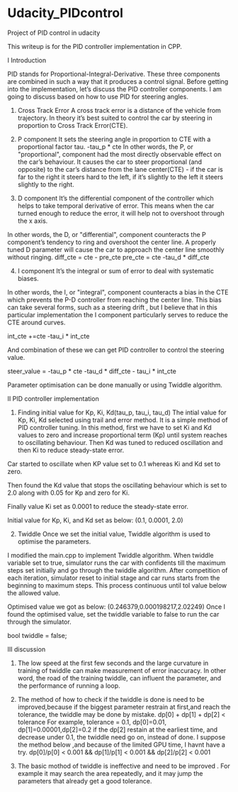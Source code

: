 # Udacity_PIDcontrol
Project of PID control in udacity

This writeup is for the PID controller implementation in CPP.

Ⅰ Introduction

PID stands for Proportional-Integral-Derivative. These three components are combined in such a way that it produces a control signal. Before getting into the implementation, let’s discuss the PID controller components. I am going to discuss based on how to use PID for steering angles.

1. Cross Track Error
A cross track error is a distance of the vehicle from trajectory. In theory it’s best suited to control the car by steering in proportion to Cross Track Error(CTE).

2. P component
It sets the steering angle in proportion to CTE with a proportional factor tau.
-tau_p * cte
In other words, the P, or "proportional", component had the most directly observable effect on the car’s behaviour. It causes the car to steer proportional (and opposite) to the car’s distance from the lane center(CTE) - if the car is far to the right it steers hard to the left, if it’s slightly to the left it steers slightly to the right.

3. D component
It’s the differential component of the controller which helps to take temporal derivative of error. This means when the car turned enough to reduce the error, it will help not to overshoot through the x axis.

In other words, the D, or "differential", component counteracts the P component’s tendency to ring and overshoot the center line. A properly tuned D parameter will cause the car to approach the center line smoothly without ringing.
diff_cte = cte - pre_cte
pre_cte = cte
-tau_d * diff_cte

4. I component
It’s the integral or sum of error to deal with systematic biases.

In other words, the I, or "integral", component counteracts a bias in the CTE which prevents the P-D controller from reaching the center line. This bias can take several forms, such as a steering drift , but I believe that in this particular implementation the I component particularly serves to reduce the CTE around curves.

int_cte +=cte
-tau_i * int_cte

And combination of these we can get PID controller to control the steering value.

steer_value = -tau_p * cte -tau_d * diff_cte - tau_i * int_cte

Parameter optimisation can be done manually or using Twiddle algorithm.

Ⅱ PID controller implementation

1. Finding initial value for Kp, Ki, Kd(tau_p, tau_i, tau_d)
The intial value for Kp, Ki, Kd selected using trail and error method. It is a simple method of PID controller tuning. In this method, first we have to set Ki and Kd values to zero and increase proportional term (Kp) until system reaches to oscillating behaviour. Then Kd was tuned to reduced oscillation and then Ki to reduce steady-state error.

Car started to oscillate when KP value set to 0.1 whereas Ki and Kd set to zero.

Then found the Kd value that stops the oscillating behaviour which is set to 2.0 along with 0.05 for Kp and zero for Ki.

Finally value Ki set as 0.0001 to reduce the steady-state error.

Initial value for Kp, Ki, and Kd set as below:
(0.1, 0.0001, 2.0)

2. Twiddle
Once we set the initial value, Twiddle algorithm is used to optimise the parameters.

I modified the main.cpp to implement Twiddle algorithm. When twiddle variable set to true, simulator runs the car with confidents till the maximum steps set initially and go through the twiddle algorithm. After competition of each iteration, simulator reset to initial stage and car runs starts from the beginning to maximum steps. This process continuous until tol value below the allowed value.

Optimised value we got as below:
(0.246379,0.000198217,2.02249)
Once I found the optimised value, set the twiddle variable to false to run the car through the simulator.

bool twiddle = false;

Ⅲ discussion
1. The low speed at the first few seconds and the large curvature in training of twiddle can make measurement of error inaccuracy.
In other word, the road of the training twiddle, can influent the parameter, and the performance of running a loop.

2. The method of how to check if the twiddle is done is need to be improved,because if the biggest parameter restrain at first,and reach the tolerance, the twiddle may be done by mistake.
dp[0] + dp[1] + dp[2] < tolerance 
For example, tolerance = 0.1, dp[0]=0.01, dp[1]=0.00001,dp[2]=0.2
if the dp[2] restain at the earliest time, and decrease under 0.1, the twiddle need go on, instead of done.
I suppose the method below ,and because of the limited GPU time, I havnt have a try.
dp[0]/p[0] < 0.001 && dp[1]/p[1] < 0.001 && dp[2]/p[2] < 0.001 

3. The basic mothod of twiddle is ineffective and need to be improved .
For example it may search the area repeatedly, and it may jump the parameters that already get a good tolerance.
